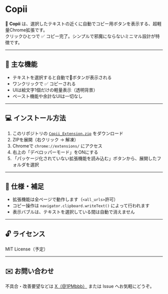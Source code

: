 # Copii

📑 **Copii** は、選択したテキストの近くに自動でコピー用ボタンを表示する、超軽量Chrome拡張です。  
クリックひとつで ✅ コピー完了。シンプルで邪魔にならないミニマル設計が特徴です。

---

## 🔧 主な機能

- テキストを選択すると自動で📑ボタンが表示される
- ワンクリックで ✅ コピーされる
- UIは絵文字1個だけの軽量表示（透明背景）
- ペースト機能や余計なUIは一切なし

---

## 💻 インストール方法

1. このリポジトリの [`Copii_Extension.zip`](https://github.com/あなたのユーザー名/copii-extension/raw/main/Copii_Extension.zip) をダウンロード
2. ZIPを展開（右クリック → 解凍）
3. Chromeで `chrome://extensions/` にアクセス
4. 右上の「デベロッパーモード」をONにする
5. 「パッケージ化されていない拡張機能を読み込む」ボタンから、展開したフォルダを選択

---

## 📝 仕様・補足

- 拡張機能は全ページで動作します（`<all_urls>`許可）
- コピー操作は `navigator.clipboard.writeText()` によって行われます
- 表示バブルは、テキストを選択している間は自動で消えません

---

## 🔓 ライセンス

MIT License（予定）

---

## ✉️ お問い合わせ

不具合・改善要望などは [X（@1PMbbb）](https://x.com/1PMbbb) または Issue へお気軽にどうぞ。
